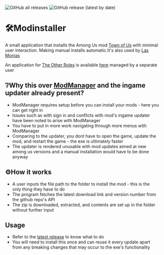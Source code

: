![GitHub all releases](https://img.shields.io/github/downloads/whichtwix/Modinstaller/total?color=%20%2332CD32&style=plastic)
![GitHub release (latest by date)](https://img.shields.io/github/v/release/whichtwix/Modinstaller?style=plastic)
#  :hammer_and_wrench:Modinstaller
A small application that installs the Among Us mod [Town of Us](https://github.com/eDonnes124/Town-Of-Us-R) with minimal user interaction. Making manual installs automatic.It's also used by [Las Monjas](https://github.com/KiraYamato94/LasMonjas)

An application for [The Other Roles](https://github.com/TheOtherRolesAU/TheOtherRoles/issues) is available [here](https://github.com/Teejay39/TOR-Installer) managed by a separate user 

## :grey_question:Why this over [ModManager](https://github.com/MatuxGG/ModManager) and the ingame updater already present?
- ModManager requires setup before you can install your mods - here you can get right in
- Issues such as with sign in and conflicts with mod's ingame updater have been noted to arise with ModManager
- You have to put in more work navigating through more menus with ModManager  
- Comparing to the updater, you dont have to open the game, update the mod, and restart the game - the exe is ultimately faster
- The updater is rendered unusable with mod updates aimed at new among us versions and a manual installation would have to be done anyway

## 	:gear:How it works
- A user inputs the file path to the folder to install the mod - this is the only thing they have to do
- The program fetches the latest download link and version number from the github repo's API
- The zip is downloaded, extracted, and contents are set up in the folder without further input

## Usage
- Refer to the [latest release](https://github.com/whichtwix/Modinstaller/releases/latest) to know what to do
- You will need to install this once and can reuse it every update apart from any breaking changes that may occur to the exe's functionality
